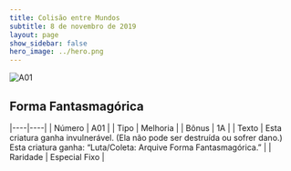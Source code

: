 ```yaml
---
title: Colisão entre Mundos
subtitle: 8 de novembro de 2019
layout: page
show_sidebar: false
hero_image: ../hero.png
---
```


![A01](https://cdn.keyforgegame.com/media/card_front/pt/453_A01_P4PRV3X4WJ6M_pt.png)

## Forma Fantasmagórica

|----|----|
| Número | A01 |
| Tipo | Melhoria |
| Bônus | 1A |
| Texto | Esta criatura ganha invulnerável. (Ela não pode ser destruída ou sofrer dano.) Esta criatura ganha: “Luta/Coleta: Arquive Forma Fantasmagórica.” |
| Raridade | Especial Fixo |
